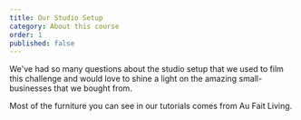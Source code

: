 ```yaml
---
title: Our Studio Setup
category: About this course
order: 1
published: false
---
```


We've had so many questions about the studio setup that we used to film this challenge and would love to shine a light on the amazing small-businesses that we bought from.&nbsp;

Most of the furniture you can see in our tutorials comes from Au Fait Living. 

&nbsp;